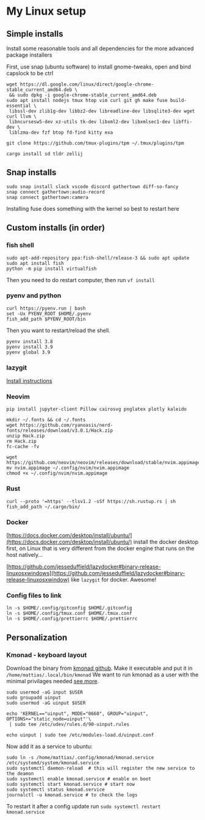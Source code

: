 # My Linux setup

## Simple installs

Install some reasonable tools and all dependencies for the more advanced package
installers

First, use snap (ubuntu software) to install gnome-tweaks, open and bind
capslock to be ctrl

```shell
wget https://dl.google.com/linux/direct/google-chrome-stable_current_amd64.deb \
 && sudo dpkg -i google-chrome-stable_current_amd64.deb
sudo apt install nodejs tmux htop vim curl git gh make fuse build-essential \
 libssl-dev zlib1g-dev libbz2-dev libreadline-dev libsqlite3-dev wget curl llvm \
 libncursesw5-dev xz-utils tk-dev libxml2-dev libxmlsec1-dev libffi-dev \
 liblzma-dev fzf btop fd-find kitty exa
```

```shell
git clone https://github.com/tmux-plugins/tpm ~/.tmux/plugins/tpm
```

```shell
cargo install sd tldr zellij
```

## Snap installs

```shell
sudo snap install slack vscode discord gathertown diff-so-fancy
snap connect gathertown:audio-record
snap connect gathertown:camera
```

Installing fuse does something with the kernel so best to restart here

## Custom installs (in order)

### fish shell

```shell
sudo apt-add-repository ppa:fish-shell/release-3 && sudo apt update
sudo apt install fish
python -m pip install virtualfish
```

Then you need to do restart computer, then run `vf install`

### pyenv and python

```shell
curl https://pyenv.run | bash
set -Ux PYENV_ROOT $HOME/.pyenv
fish_add_path $PYENV_ROOT/bin
```

Then you want to restart/reload the shell.

```shell
pyenv install 3.8
pyenv install 3.9
pyenv global 3.9
```

### lazygit

[Install instructions](https://github.com/jesseduffield/lazygit#ubuntu)

### Neovim

`pip install jupyter-client Pillow cairosvg pnglatex plotly kaleido`

```shell
mkdir ~/.fonts && cd ~/.fonts
wget https://github.com/ryanoasis/nerd-fonts/releases/download/v3.0.1/Hack.zip
unzip Hack.zip
rm Hack.zip
fc-cache -fv
```

```shell
wget https://github.com/neovim/neovim/releases/download/stable/nvim.appimage
mv nvim.appimage ~/.config/nvim/nvim.appimage
chmod +x ~/.config/nvim/nvim.appimage

```

### Rust

```shell
curl --proto '=https' --tlsv1.2 -sSf https://sh.rustup.rs | sh
fish_add_path ~/.cargo/bin/
```

### Docker

[https://docs.docker.com/desktop/install/ubuntu/](https://docs.docker.com/desktop/install/ubuntu/)
install the docker desktop first, on Linux that is very different from the
docker engine that runs on the host natively...

[https://github.com/jesseduffield/lazydocker#binary-release-linuxosxwindows](https://github.com/jesseduffield/lazydocker#binary-release-linuxosxwindow)
like `lazygit` for docker. Awesome!

### Config files to link

```shell
ln -s $HOME/.config/gitconfig $HOME/.gitconfig
ln -s $HOME/.config/tmux.conf $HOME/.tmux.conf
ln -s $HOME/.config/prettierrc $HOME/.prettierrc
```

## Personalization

### Kmonad - keyboard layout

Download the binary from
[kmonad github](https://github.com/kmonad/kmonad/releases). Make it executable
and put it in `/home/mattias/.local/bin/kmonad` We want to run kmonad as a user
with the minimal privilages needed
[see more](https://dev.to/ram535/kmonad-and-the-power-of-infinite-leader-keys-888).

```shell
sudo usermod -aG input $USER
sudo groupadd uinput
sudo usermod -aG uinput $USER

echo 'KERNEL=="uinput", MODE="0660", GROUP="uinput", OPTIONS+="static_node=uinput"'\
 | sudo tee /etc/udev/rules.d/90-uinput.rules

echo uinput | sudo tee /etc/modules-load.d/uinput.conf
```

Now add it as a service to ubuntu:

```shell
sudo ln -s /home/mattias/.config/kmonad/kmonad.service /etc/systemd/system/kmonad.service
sudo systemctl daemon-reload  # this will register the new service to the deamon
sudo systemctl enable kmonad.service # enable on boot
sudo systemctl start kmonad.service # start now
sudo systemctl status kmonad.service
journalctl -u kmonad.service # to check the logs
```

To restart it after a config update run `sudo systemctl restart kmonad.service`
